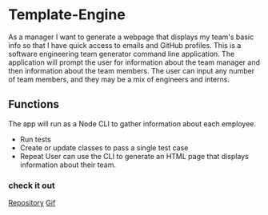 # Template-Engine
As a manager
I want to generate a webpage that displays my team's basic info
so that I have quick access to emails and GitHub profiles.
This is  a software engineering team generator command line application. The application will prompt the user for information about the team manager and then information about the team members. The user can input any number of team members, and they may be a mix of engineers and interns.

## Functions 
The app will run as a Node CLI to gather information about each employee.
* Run tests
* Create or update classes to pass a single test case
* Repeat
User can use the CLI to generate an HTML page that displays information about their team.

### check it out 
[Repository](https://github.com/Nick-code92/Template-Engine)
[Gif]()